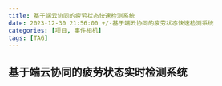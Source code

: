 ```yaml
---
title: 基于端云协同的疲劳状态快速检测系统
date: 2023-12-30 21:56:00 +/-基于端云协同的疲劳状态快速检测系统
categories: [项目, 事件相机]
tags: [TAG]
---
```


## 基于端云协同的疲劳状态实时检测系统
